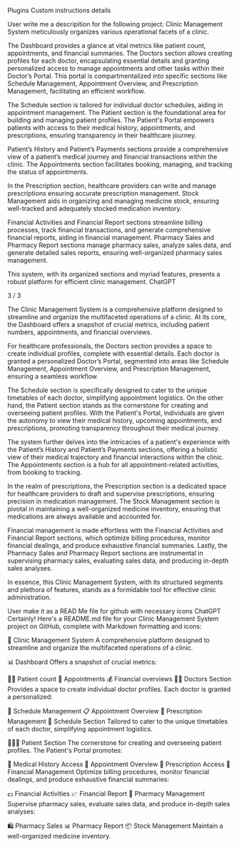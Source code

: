 Plugins
Custom instructions details

User
write me a descripition for the following project: Clinic Management System meticulously organizes various operational facets of a clinic.

The Dashboard provides a glance at vital metrics like patient count, appointments, and financial summaries. 
The Doctors section allows creating profiles for each doctor, encapsulating essential details and granting personalized access to manage appointments and other tasks within their Doctor’s Portal. This portal is compartmentalized into specific sections like Schedule Management, Appointment Overview, and Prescription Management, facilitating an efficient workflow.

The Schedule section is tailored for individual doctor schedules, aiding in appointment management. The Patient section is the foundational area for building and managing patient profiles. The Patient's Portal empowers patients with access to their medical history, appointments, and prescriptions, ensuring transparency in their healthcare journey.

Patient’s History and Patient’s Payments sections provide a comprehensive view of a patient’s medical journey and financial transactions within the clinic. The Appointments section facilitates booking, managing, and tracking the status of appointments.

In the Prescription section, healthcare providers can write and manage prescriptions ensuring accurate prescription management. Stock Management aids in organizing and managing medicine stock, ensuring well-tracked and adequately stocked medication inventory.

Financial Activities and Financial Report sections streamline billing processes, track financial transactions, and generate comprehensive financial reports, aiding in financial management. Pharmacy Sales and Pharmacy Report sections manage pharmacy sales, analyze sales data, and generate detailed sales reports, ensuring well-organized pharmacy sales management.

This system, with its organized sections and myriad features, presents a robust platform for efficient clinic management.
ChatGPT

3 / 3

The Clinic Management System is a comprehensive platform designed to streamline and organize the multifaceted operations of a clinic. At its core, the Dashboard offers a snapshot of crucial metrics, including patient numbers, appointments, and financial overviews.

For healthcare professionals, the Doctors section provides a space to create individual profiles, complete with essential details. Each doctor is granted a personalized Doctor’s Portal, segmented into areas like Schedule Management, Appointment Overview, and Prescription Management, ensuring a seamless workflow.

The Schedule section is specifically designed to cater to the unique timetables of each doctor, simplifying appointment logistics. On the other hand, the Patient section stands as the cornerstone for creating and overseeing patient profiles. With the Patient's Portal, individuals are given the autonomy to view their medical history, upcoming appointments, and prescriptions, promoting transparency throughout their medical journey.

The system further delves into the intricacies of a patient's experience with the Patient’s History and Patient’s Payments sections, offering a holistic view of their medical trajectory and financial interactions within the clinic. The Appointments section is a hub for all appointment-related activities, from booking to tracking.

In the realm of prescriptions, the Prescription section is a dedicated space for healthcare providers to draft and supervise prescriptions, ensuring precision in medication management. The Stock Management section is pivotal in maintaining a well-organized medicine inventory, ensuring that medications are always available and accounted for.

Financial management is made effortless with the Financial Activities and Financial Report sections, which optimize billing procedures, monitor financial dealings, and produce exhaustive financial summaries. Lastly, the Pharmacy Sales and Pharmacy Report sections are instrumental in supervising pharmacy sales, evaluating sales data, and producing in-depth sales analyses.

In essence, this Clinic Management System, with its structured segments and plethora of features, stands as a formidable tool for effective clinic administration.




User
make it as a READ Me file for github with necessary icons
ChatGPT
Certainly! Here's a README.md file for your Clinic Management System project on GitHub, complete with Markdown formatting and icons:

🏥 Clinic Management System
A comprehensive platform designed to streamline and organize the multifaceted operations of a clinic.

📊 Dashboard
Offers a snapshot of crucial metrics:

🧑‍⚕️ Patient count
📅 Appointments
💰 Financial overviews
👩‍⚕️ Doctors Section
Provides a space to create individual doctor profiles. Each doctor is granted a personalized:

📅 Schedule Management
📋 Appointment Overview
💊 Prescription Management
📅 Schedule Section
Tailored to cater to the unique timetables of each doctor, simplifying appointment logistics.

🧑‍🤝‍🧑 Patient Section
The cornerstone for creating and overseeing patient profiles. The Patient's Portal promotes:

📜 Medical History Access
📅 Appointment Overview
💊 Prescription Access
💼 Financial Management
Optimize billing procedures, monitor financial dealings, and produce exhaustive financial summaries:

💵 Financial Activities
📈 Financial Report
💊 Pharmacy Management
Supervise pharmacy sales, evaluate sales data, and produce in-depth sales analyses:

🛍️ Pharmacy Sales
📊 Pharmacy Report
📦 Stock Management
Maintain a well-organized medicine inventory.
